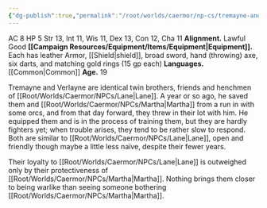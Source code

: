 ```yaml
---
{"dg-publish":true,"permalink":"/root/worlds/caermor/np-cs/tremayne-and-verlayne/","tags":["Caermor"]}
---
```


AC 8
HP 5
Str 13, Int 11, Wis 11, Dex 13, Con 12, Cha 11 
**Alignment.** Lawful Good
**[[Campaign Resources/Equipment/Items/Equipment\|Equipment]].** Each has leather Armor, [[Shield\|shield]], broad sword, hand (throwing) axe, six darts, and matching gold rings (15 gp each)
**Languages.** [[Common\|Common]]
**Age.** 19

Tremayne and Verlayne are identical twin brothers, friends and henchmen of [[Root/Worlds/Caermor/NPCs/Lane\|Lane]]. A year or so ago, he saved them and [[Root/Worlds/Caermor/NPCs/Martha\|Martha]] from a run in with some orcs, and from that day forward, they threw in their lot with him. He equipped them and is in the process of training them, but they are hardly fighters yet; when trouble arises, they tend to be rather slow to respond. Both are similar to [[Root/Worlds/Caermor/NPCs/Lane\|Lane]], open and friendly though maybe a little less naïve, despite their fewer years. 

Their loyalty to [[Root/Worlds/Caermor/NPCs/Lane\|Lane]] is outweighed only by their protectiveness of [[Root/Worlds/Caermor/NPCs/Martha\|Martha]]. Nothing brings them closer to being warlike than seeing someone bothering [[Root/Worlds/Caermor/NPCs/Martha\|Martha]].
